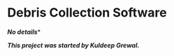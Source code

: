 Debris Collection Software
=============

***No details****


***This project was started by Kuldeep Grewal.***
